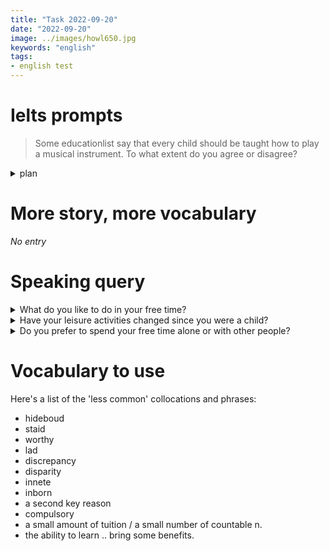 ```yaml
---
title: "Task 2022-09-20"
date: "2022-09-20"
image: ../images/howl650.jpg
keywords: "english"
tags:
- english test
---
```

# Ielts prompts
> Some educationlist say that every child should be taught how to play a musical instrument. To what extent do you agree or disagree?

<details><summary>plan</summary>
Topic: benefits of learning an instrument<br>
Main benefit: the joy of creating music<br>
Extend: even more enjoyment when playing music together<br>
Second benefit: practice requires discipline and patience<br>
Example: daily piano practice<br>

Topic: make learning an instrument compulsory in schools<br>
Explain when: primary school age, children are most receptive<br>
Explain how: government funding, an instrument for every child<br>
Examples: keyboards, guitars, woodwind, percussion<br>
Result: children choose and receive weekly tuition<br>
</details>

# More story, more vocabulary
*No entry*

# Speaking query
<details><summary>What do you like to do in your free time?</summary>
I do quite a lot of sport actually. I play football mostly - on Wednesday nights and Sunday afternoon with a local team. I also play tennis and squash when I can but I don't really get the time to do them as well every week. I work quite hard at the moment, so I don't get a lot of free time unfortunately.
</details>

<details><summary>Have your leisure activities changed since you were a child?</summary>
Not a great deal actually. I used to love playing football when I was young as well - I played a lot at school. Though of course I did all the other things kids loved to do such as going out on bike rides after school and things.
</details>

<details><summary>Do you prefer to spend your free time alone or with other people?</summary>
It depends on my mood really. I think most people need some time on their own. Sometimes my work is quite stressful and I spend a lot of time there with others, so it's good to just get home and relax and read a book or something. But I get bored if I am alone too much so I like to go out and meet friends in the evening or play football.
</details>

# Vocabulary to use
Here's a list of the 'less common' collocations and phrases:
* hideboud
* staid
* worthy
* lad
* discrepancy
* disparity
* innete
* inborn
* a second key reason
* compulsory
* a small amount of tuition / a small number of countable n.
* the ability to learn .. bring some benefits.
